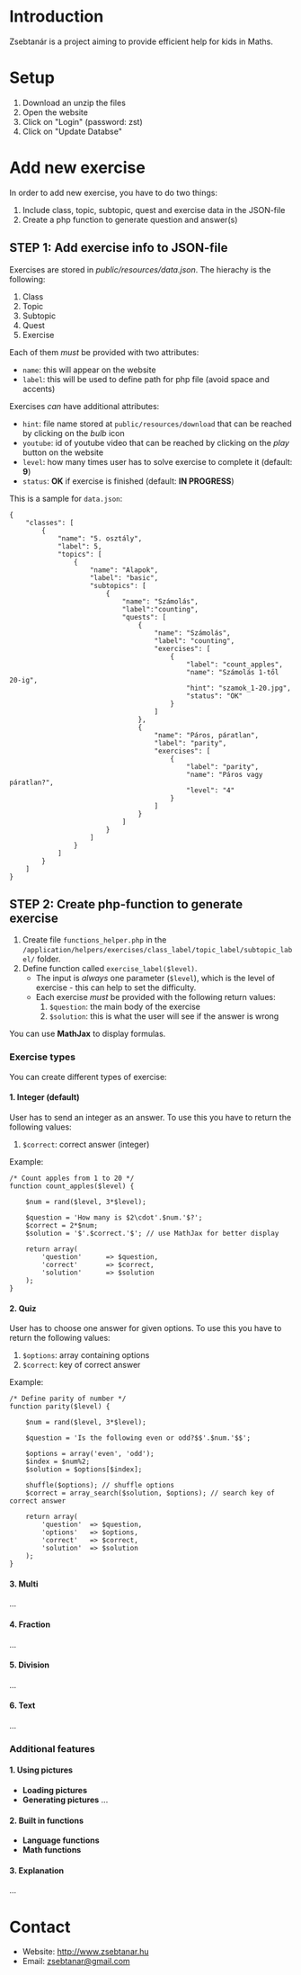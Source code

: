 # Introduction

Zsebtanár is a project aiming to provide efficient help for kids in Maths.

# Setup

1. Download an unzip the files
2. Open the website
3. Click on "Login" (password: zst)
4. Click on "Update Databse"

# Add new exercise
In order to add new exercise, you have to do two things:

1. Include class, topic, subtopic, quest and exercise data in the JSON-file
2. Create a php function to generate question and answer(s)

## STEP 1: Add exercise info to JSON-file

Exercises are stored in *public/resources/data.json*. The hierachy is the following:

1. Class
2. Topic
3. Subtopic
4. Quest
5. Exercise

Each of them *must* be provided with two attributes:
- `name`: this will appear on the website
- `label`: this will be used to define path for php file (avoid space and accents)
 
Exercises *can* have additional attributes:

- `hint`: file name stored at `public/resources/download` that can be reached by clicking on the *bulb* icon
- `youtube`: id of youtube video that can be reached by clicking on the *play* button on the website
- `level`: how many times user has to solve exercise to complete it (default: **9**)
- `status`: **OK** if exercise is finished (default: **IN PROGRESS**)

This is a sample for `data.json`:
```
{
    "classes": [
        {
            "name": "5. osztály",
            "label": 5,
            "topics": [
                {
                    "name": "Alapok",
                    "label": "basic",
                    "subtopics": [
                        {
                            "name": "Számolás",
                            "label":"counting",
                            "quests": [
                                {
                                    "name": "Számolás",
                                    "label": "counting",
                                    "exercises": [
                                        {
                                            "label": "count_apples",
                                            "name": "Számolás 1-től 20-ig",
                                            "hint": "szamok_1-20.jpg",
                                            "status": "OK"
                                        }
                                    ]
                                },
                                {
                                    "name": "Páros, páratlan",
                                    "label": "parity",
                                    "exercises": [
                                        {
                                            "label": "parity",
                                            "name": "Páros vagy páratlan?",
                                            "level": "4"
                                        }
                                    ]
                                }
                            ]
                        }
                    ]
                }
            ]
        }
    ]
}
```

## STEP 2: Create php-function to generate exercise

1. Create file `functions_helper.php` in the `/application/helpers/exercises/class_label/topic_label/subtopic_label/` folder.
2. Define function called `exercise_label($level)`.
    - The input is *always* one parameter (`$level`), which is the level of exercise - this can help to set the difficulty.
    - Each exercise *must* be provided with the following return values:
        1. `$question`: the main body of the exercise
        2. `$solution`: this is what the user will see if the answer is wrong 

You can use **MathJax** to display formulas.

### Exercise types

You can create different types of exercise:

#### 1. Integer (default)

User has to send an integer as an answer. To use this you have to return the following values:
1. `$correct`: correct answer (integer)

Example:
```
/* Count apples from 1 to 20 */
function count_apples($level) {

    $num = rand($level, 3*$level);

    $question = 'How many is $2\cdot'.$num.'$?';
    $correct = 2*$num;
    $solution = '$'.$correct.'$'; // use MathJax for better display

    return array(
        'question'      => $question,
        'correct'       => $correct,
        'solution'      => $solution
    );
}
```

#### 2. Quiz

User has to choose one answer for given options. To use this you have to return the following values:
1. `$options`: array containing options
2. `$correct`: key of correct answer

Example:
```
/* Define parity of number */
function parity($level) {

    $num = rand($level, 3*$level);

    $question = 'Is the following even or odd?$$'.$num.'$$';

    $options = array('even', 'odd');
    $index = $num%2;
    $solution = $options[$index];

    shuffle($options); // shuffle options
    $correct = array_search($solution, $options); // search key of correct answer

    return array(
        'question'  => $question,
        'options'   => $options,
        'correct'   => $correct,
        'solution'  => $solution
    );
}
```

#### 3. Multi
...
#### 4. Fraction
...
#### 5. Division
...
#### 6. Text
...

### Additional features
#### 1. Using pictures
- **Loading pictures**
- **Generating pictures**
...

#### 2. Built in functions
- **Language functions**
- **Math functions**

#### 3. Explanation
...

# Contact

- Website: http://www.zsebtanar.hu
- Email: zsebtanar@gmail.com

